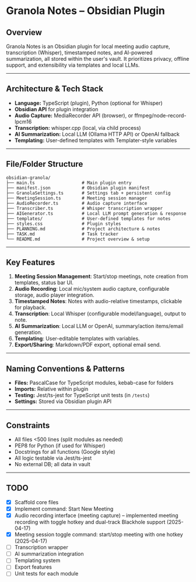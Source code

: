 # Granola Notes – Obsidian Plugin

## Overview
Granola Notes is an Obsidian plugin for local meeting audio capture, transcription (Whisper), timestamped notes, and AI-powered summarization, all stored within the user's vault. It prioritizes privacy, offline support, and extensibility via templates and local LLMs.

---

## Architecture & Tech Stack
- **Language:** TypeScript (plugin), Python (optional for Whisper)
- **Obsidian API** for plugin integration
- **Audio Capture:** MediaRecorder API (browser), or ffmpeg/node-record-lpcm16
- **Transcription:** whisper.cpp (local, via child process)
- **AI Summarization:** Local LLM (Ollama HTTP API) or OpenAI fallback
- **Templating:** User-defined templates with Templater-style variables

---

## File/Folder Structure
```
obsidian-granola/
├── main.ts                  # Main plugin entry
├── manifest.json            # Obsidian plugin manifest
├── GranolaSettings.ts       # Settings tab + persistent config
├── MeetingSession.ts        # Meeting session manager
├── AudioRecorder.ts         # Audio capture interface
├── Transcriber.ts           # Whisper transcription wrapper
├── AIGenerator.ts           # Local LLM prompt generation & response
├── templates/               # User-defined templates for notes
├── styles.css               # Plugin styles
├── PLANNING.md              # Project architecture & notes
├── TASK.md                  # Task tracker
└── README.md                # Project overview & setup
```

---

## Key Features
1. **Meeting Session Management**: Start/stop meetings, note creation from templates, status bar UI.
2. **Audio Recording**: Local mic/system audio capture, configurable storage, audio player integration.
3. **Timestamped Notes**: Notes with audio-relative timestamps, clickable for playback.
4. **Transcription**: Local Whisper (configurable model/language), output to note.
5. **AI Summarization**: Local LLM or OpenAI, summary/action items/email generation.
6. **Templating**: User-editable templates with variables.
7. **Export/Sharing**: Markdown/PDF export, optional email send.

---

## Naming Conventions & Patterns
- **Files:** PascalCase for TypeScript modules, kebab-case for folders
- **Imports:** Relative within plugin
- **Testing:** Jest/ts-jest for TypeScript unit tests (in `/tests`)
- **Settings:** Stored via Obsidian plugin API

---

## Constraints
- All files <500 lines (split modules as needed)
- PEP8 for Python (if used for Whisper)
- Docstrings for all functions (Google style)
- All logic testable via Jest/ts-jest
- No external DB; all data in vault

---

## TODO
- [x] Scaffold core files
- [x] Implement command: Start New Meeting
- [x] Audio recording interface (meeting capture) – implemented meeting recording with toggle hotkey and dual-track Blackhole support (2025-04-17)
- [x] Meeting session toggle command: start/stop meeting with one hotkey (2025-04-17)
- [ ] Transcription wrapper
- [ ] AI summarization integration
- [ ] Templating system
- [ ] Export features
- [ ] Unit tests for each module
